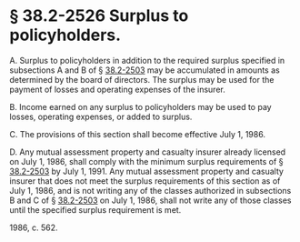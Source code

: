 # § 38.2-2526 Surplus to policyholders.

<p>A. Surplus to policyholders in addition to the required surplus specified in subsections A and B of § <a href='http://law.lis.virginia.gov/vacode/38.2-2503/'>38.2-2503</a> may be accumulated in amounts as determined by the board of directors. The surplus may be used for the payment of losses and operating expenses of the insurer.</p><p>B. Income earned on any surplus to policyholders may be used to pay losses, operating expenses, or added to surplus.</p><p>C. The provisions of this section shall become effective July 1, 1986.</p><p>D. Any mutual assessment property and casualty insurer already licensed on July 1, 1986, shall comply with the minimum surplus requirements of § <a href='http://law.lis.virginia.gov/vacode/38.2-2503/'>38.2-2503</a> by July 1, 1991. Any mutual assessment property and casualty insurer that does not meet the surplus requirements of this section as of July 1, 1986, and is not writing any of the classes authorized in subsections B and C of § <a href='http://law.lis.virginia.gov/vacode/38.2-2503/'>38.2-2503</a> on July 1, 1986, shall not write any of those classes until the specified surplus requirement is met.</p><p>1986, c. 562.</p>